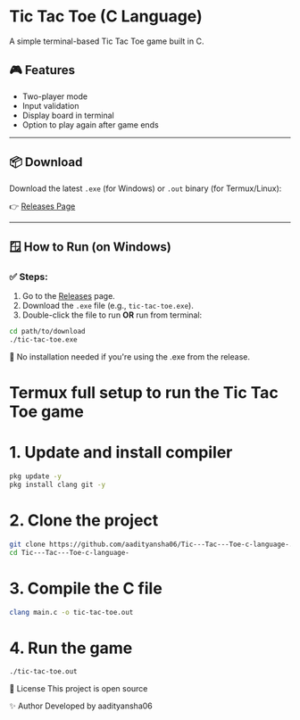 # Tic Tac Toe (C Language)

A simple terminal-based Tic Tac Toe game built in C.

## 🎮 Features
- Two-player mode
- Input validation
- Display board in terminal
- Option to play again after game ends

---

## 📦 Download

Download the latest `.exe` (for Windows) or `.out` binary (for Termux/Linux):

👉 [Releases Page](https://github.com/aadityansha06/Tic---Tac---Toe-c-language-/releases)

---

## 🪟 How to Run (on Windows)

### ✅ Steps:
1. Go to the [Releases](https://github.com/aadityansha06/Tic---Tac---Toe-c-language-/releases) page.
2. Download the `.exe` file (e.g., `tic-tac-toe.exe`).
3. Double-click the file to run **OR** run from terminal:

```bash
cd path/to/download
./tic-tac-toe.exe
```


📌 No installation needed if you're using the .exe from the release.

# Termux full setup to run the Tic Tac Toe game

# 1. Update and install compiler
```bash
pkg update -y
pkg install clang git -y
````
# 2. Clone the project
```bash
git clone https://github.com/aadityansha06/Tic---Tac---Toe-c-language-.git
cd Tic---Tac---Toe-c-language-
````
# 3. Compile the C file
```bash
clang main.c -o tic-tac-toe.out
```
# 4. Run the game
```bash
./tic-tac-toe.out
````
📝 License
This project is open source 

✨ Author
Developed by aadityansha06
